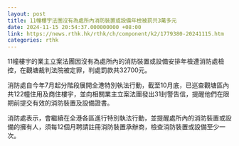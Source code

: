 ```yaml
---
layout: post
title: 11幢樓宇法團沒有為處所內消防裝置或設備年檢被罰共3萬多元
date: 2024-11-15 20:54:37.000000000 +08:00
link: https://news.rthk.hk/rthk/ch/component/k2/1779380-20241115.htm
categories: rthk
---
```


11幢樓宇的業主立案法團因沒有為處所內的消防裝置或設備安排年檢遭消防處檢控，在觀塘裁判法院被定罪，判處罰款共32700元。

消防處自今年7月起分階段展開全港特別執法行動，截至10月底，已巡查觀塘區內共122幢住用及商住樓宇，並向相關業主立案法團發出31封警告信，提醒他們在限期前提交有效的消防裝置及設備證書。

消防處表示，會繼續在全港各區進行特別執法行動，並提醒處所內的消防裝置或設備的擁有人，須每12個月聘請註冊消防裝置承辦商，檢查消防裝置或設備至少一次。

